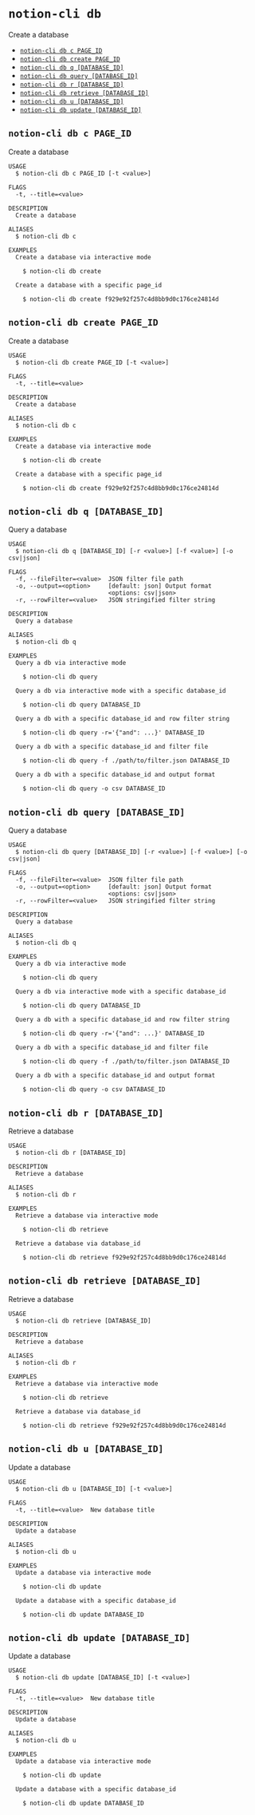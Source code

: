 `notion-cli db`
===============

Create a database

* [`notion-cli db c PAGE_ID`](#notion-cli-db-c-page_id)
* [`notion-cli db create PAGE_ID`](#notion-cli-db-create-page_id)
* [`notion-cli db q [DATABASE_ID]`](#notion-cli-db-q-database_id)
* [`notion-cli db query [DATABASE_ID]`](#notion-cli-db-query-database_id)
* [`notion-cli db r [DATABASE_ID]`](#notion-cli-db-r-database_id)
* [`notion-cli db retrieve [DATABASE_ID]`](#notion-cli-db-retrieve-database_id)
* [`notion-cli db u [DATABASE_ID]`](#notion-cli-db-u-database_id)
* [`notion-cli db update [DATABASE_ID]`](#notion-cli-db-update-database_id)

## `notion-cli db c PAGE_ID`

Create a database

```
USAGE
  $ notion-cli db c PAGE_ID [-t <value>]

FLAGS
  -t, --title=<value>

DESCRIPTION
  Create a database

ALIASES
  $ notion-cli db c

EXAMPLES
  Create a database via interactive mode

    $ notion-cli db create

  Create a database with a specific page_id

    $ notion-cli db create f929e92f257c4d8bb9d0c176ce24814d
```

## `notion-cli db create PAGE_ID`

Create a database

```
USAGE
  $ notion-cli db create PAGE_ID [-t <value>]

FLAGS
  -t, --title=<value>

DESCRIPTION
  Create a database

ALIASES
  $ notion-cli db c

EXAMPLES
  Create a database via interactive mode

    $ notion-cli db create

  Create a database with a specific page_id

    $ notion-cli db create f929e92f257c4d8bb9d0c176ce24814d
```



## `notion-cli db q [DATABASE_ID]`

Query a database

```
USAGE
  $ notion-cli db q [DATABASE_ID] [-r <value>] [-f <value>] [-o csv|json]

FLAGS
  -f, --fileFilter=<value>  JSON filter file path
  -o, --output=<option>     [default: json] Output format
                            <options: csv|json>
  -r, --rowFilter=<value>   JSON stringified filter string

DESCRIPTION
  Query a database

ALIASES
  $ notion-cli db q

EXAMPLES
  Query a db via interactive mode

    $ notion-cli db query

  Query a db via interactive mode with a specific database_id

    $ notion-cli db query DATABASE_ID

  Query a db with a specific database_id and row filter string

    $ notion-cli db query -r='{"and": ...}' DATABASE_ID

  Query a db with a specific database_id and filter file

    $ notion-cli db query -f ./path/to/filter.json DATABASE_ID

  Query a db with a specific database_id and output format

    $ notion-cli db query -o csv DATABASE_ID
```

## `notion-cli db query [DATABASE_ID]`

Query a database

```
USAGE
  $ notion-cli db query [DATABASE_ID] [-r <value>] [-f <value>] [-o csv|json]

FLAGS
  -f, --fileFilter=<value>  JSON filter file path
  -o, --output=<option>     [default: json] Output format
                            <options: csv|json>
  -r, --rowFilter=<value>   JSON stringified filter string

DESCRIPTION
  Query a database

ALIASES
  $ notion-cli db q

EXAMPLES
  Query a db via interactive mode

    $ notion-cli db query

  Query a db via interactive mode with a specific database_id

    $ notion-cli db query DATABASE_ID

  Query a db with a specific database_id and row filter string

    $ notion-cli db query -r='{"and": ...}' DATABASE_ID

  Query a db with a specific database_id and filter file

    $ notion-cli db query -f ./path/to/filter.json DATABASE_ID

  Query a db with a specific database_id and output format

    $ notion-cli db query -o csv DATABASE_ID
```



## `notion-cli db r [DATABASE_ID]`

Retrieve a database

```
USAGE
  $ notion-cli db r [DATABASE_ID]

DESCRIPTION
  Retrieve a database

ALIASES
  $ notion-cli db r

EXAMPLES
  Retrieve a database via interactive mode

    $ notion-cli db retrieve

  Retrieve a database via database_id

    $ notion-cli db retrieve f929e92f257c4d8bb9d0c176ce24814d
```

## `notion-cli db retrieve [DATABASE_ID]`

Retrieve a database

```
USAGE
  $ notion-cli db retrieve [DATABASE_ID]

DESCRIPTION
  Retrieve a database

ALIASES
  $ notion-cli db r

EXAMPLES
  Retrieve a database via interactive mode

    $ notion-cli db retrieve

  Retrieve a database via database_id

    $ notion-cli db retrieve f929e92f257c4d8bb9d0c176ce24814d
```



## `notion-cli db u [DATABASE_ID]`

Update a database

```
USAGE
  $ notion-cli db u [DATABASE_ID] [-t <value>]

FLAGS
  -t, --title=<value>  New database title

DESCRIPTION
  Update a database

ALIASES
  $ notion-cli db u

EXAMPLES
  Update a database via interactive mode

    $ notion-cli db update

  Update a database with a specific database_id

    $ notion-cli db update DATABASE_ID
```

## `notion-cli db update [DATABASE_ID]`

Update a database

```
USAGE
  $ notion-cli db update [DATABASE_ID] [-t <value>]

FLAGS
  -t, --title=<value>  New database title

DESCRIPTION
  Update a database

ALIASES
  $ notion-cli db u

EXAMPLES
  Update a database via interactive mode

    $ notion-cli db update

  Update a database with a specific database_id

    $ notion-cli db update DATABASE_ID
```


